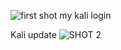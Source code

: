 ![first shot](https://github.com/user-attachments/assets/47871252-ab6c-415d-98db-6b37edb6bbc1)
my kali login


Kali update
![SHOT 2](https://github.com/user-attachments/assets/4bdad937-0028-4468-90c2-4b597277361d)
